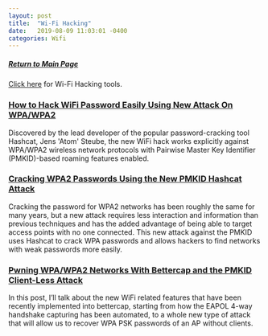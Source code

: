 ```yaml
---
layout: post
title:  "Wi-Fi Hacking"
date:   2019-08-09 11:03:01 -0400
categories: Wifi
---
```

##### [Return to Main Page](https://thegetch.github.io/penetration/testing/resources/2019/08/09/Home/)

[Click here](https://thegetch.github.io/PenetrationTestingResources/WiFiHackingTools) for Wi-Fi Hacking tools.

### [How to Hack WiFi Password Easily Using New Attack On WPA/WPA2](https://thehackernews.com/2018/08/how-to-hack-wifi-password.html)

Discovered by the lead developer of the popular password-cracking tool Hashcat, Jens 'Atom' Steube, the new WiFi hack works explicitly against WPA/WPA2 wireless network protocols with Pairwise Master Key Identifier (PMKID)-based roaming features enabled.

### [Cracking WPA2 Passwords Using the New PMKID Hashcat Attack](<https://null-byte.wonderhowto.com/how-to/hack-wi-fi-cracking-wpa2-passwords-using-new-pmkid-hashcat-attack-0189379/>)

Cracking the password for WPA2 networks has been roughly the same for many years, but a new attack requires less interaction and information than previous techniques and has the added advantage of being able to target access points with no one connected. This new attack against the PMKID uses Hashcat to crack WPA passwords and allows hackers to find networks with weak passwords more easily.

### [Pwning WPA/WPA2 Networks With Bettercap and the PMKID Client-Less Attack](https://www.evilsocket.net/2019/02/13/Pwning-WiFi-networks-with-bettercap-and-the-PMKID-client-less-attack/#.XGUsG5SMxYE.reddit)

In this post, I’ll talk about the new WiFi related features that have been recently implemented into bettercap, starting from how the EAPOL 4-way handshake capturing has been automated, to a whole new type of attack that will allow us to recover WPA PSK passwords of an AP without clients.
